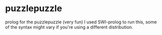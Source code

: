 # puzzlepuzzle
prolog for the puzzlepuzzle (very fun)
I used SWI-prolog to run this, some of the syntax might vary if you're using a different distribution.
